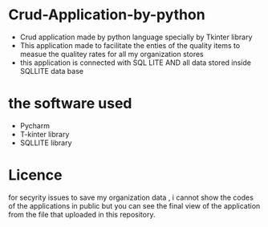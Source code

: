 # Crud-Application-by-python
* Crud application made by python language specially by Tkinter library
* This application made to facilitate the enties of the quality items to measue the qualitey rates for all my organization stores
* this application is connected with SQL LITE AND all data stored inside SQLLITE data base 

# the software used
* Pycharm 
* T-kinter library
* SQLLITE library

# Licence 
for secyrity issues to save my organization data , i cannot show the codes of the applications in public but you can see the final view of the application from the file that uploaded in this repository.
